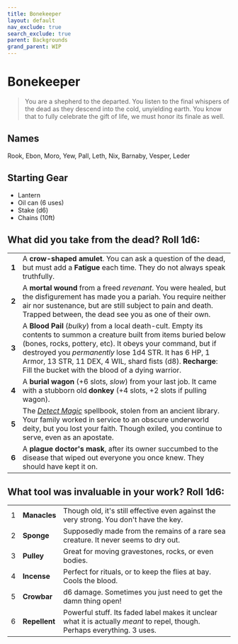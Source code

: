 ```yaml
---
title: Bonekeeper
layout: default
nav_exclude: true
search_exclude: true
parent: Backgrounds
grand_parent: WIP
---
```


# Bonekeeper

> You are a shepherd to the departed. You listen to the final whispers of the dead as they descend into the cold, unyielding earth. You know that to fully celebrate the gift of life, we must honor its finale as well. 

## Names

Rook, Ebon, Moro, Yew, Pall, Leth, Nix, Barnaby, Vesper, Leder

## Starting Gear

- Lantern
- Oil can (6 uses)
- Stake (d6)
- Chains (10ft)

## What did you take from the dead? Roll 1d6:

|       |                                                                                                                                                                                                                                                                                                                                                                 |
| ----- | --------------------------------------------------------------------------------------------------------------------------------------------------------------------------------------------------------------------------------------------------------------------------------------------------------------------------------------------------------------- |
| **1** | A **crow-shaped amulet**. You can ask a question of the dead, but must add a **Fatigue** each time. They do not always speak truthfully.                                                                                                                                                                                                                                                |
| **2** | A **mortal wound** from a freed _revenant_. You were healed, but the disfigurement has made you a pariah. You require neither air nor sustenance, but are still subject to pain and death. Trapped between, the dead see you as one of their own.                                                                                                               |
| **3** | A **Blood Pail** (_bulky_) from a local death-cult. Empty its contents to summon a creature built from items buried below (bones, rocks, pottery, etc). It obeys your command, but if destroyed you _permanently_ lose 1d4 STR. It has 6 HP, 1 Armor, 13 STR, 11 DEX, 4 WIL, shard fists (d8). **Recharge**: Fill the bucket with the blood of a dying warrior. |
| **4** | A **burial wagon** (+6 slots, _slow_) from your last job. It came with a stubborn old **donkey** (+4 slots, +2 slots if pulling wagon).                                                                                                                                                                                                                         |
| **5** | The [_Detect Magic_](https://cairnrpg.com/wip/2e/core-rules/#detect-magic) spellbook, stolen from an ancient library. Your family worked in service to an obscure underworld deity, but you lost your faith. Though exiled, you continue to serve, even as an apostate.                                                                                         |
| **6** | A **plague doctor's mask**, after its owner succumbed to the disease that wiped out everyone you once knew. They should have kept it on.                                                                                                                                                                                                                        |

## What tool was invaluable in your work? Roll 1d6:

|     |               |                                                                                                                            |
| --- | ------------- | -------------------------------------------------------------------------------------------------------------------------- |
| 1   | **Manacles**  | Though old, it's still effective even against the very strong. You don't have the key.                                     |
| 2   | **Sponge**    | Supposedly made from the remains of a rare sea creature. It never seems to dry out.                                        |
| 3   | **Pulley**    | Great for moving gravestones, rocks, or even bodies.                                                                       |
| 4   | **Incense**   | Perfect for rituals, or to keep the flies at bay. Cools the blood.                                                         |
| 5   | **Crowbar**   | d6 damage. Sometimes you just need to get the damn thing open!                                                             |
| 6   | **Repellent** | Powerful stuff. Its faded label makes it unclear what it is actually _meant_ to repel, though. Perhaps everything. 3 uses. |

